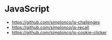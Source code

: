 # JavaScript

* https://github.com/simplonco/js-challenges
* https://github.com/simplonco/js-recall
* https://github.com/simplonco/js-cookie-clicker
